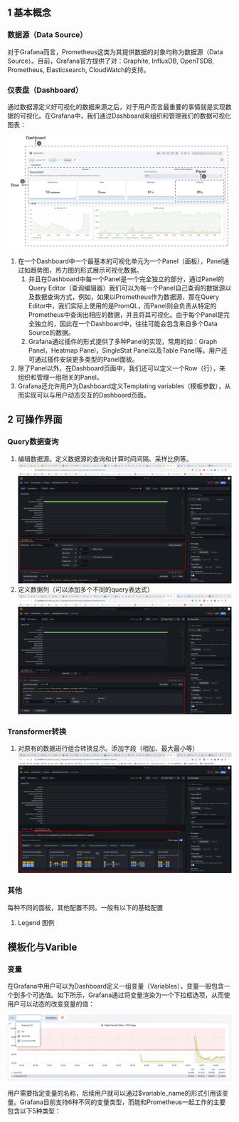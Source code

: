 ## 1 基本概念

### 数据源（Data Source）
对于Grafana而言，Prometheus这类为其提供数据的对象均称为数据源（Data Source）。目前，Grafana官方提供了对：Graphite, InfluxDB, OpenTSDB, Prometheus, Elasticsearch, CloudWatch的支持。

### 仪表盘（Dashboard）
通过数据源定义好可视化的数据来源之后，对于用户而言最重要的事情就是实现数据的可视化。在Grafana中，我们通过Dashboard来组织和管理我们的数据可视化图表：

![](image/2023-10-20-09-43-04.png)

1. 在一个Dashboard中一个最基本的可视化单元为一个Panel（面板），Panel通过如趋势图，热力图的形式展示可视化数据。 
   1. 并且在Dashboard中每一个Panel是一个完全独立的部分，通过Panel的Query Editor（查询编辑器）我们可以为每一个Panel自己查询的数据源以及数据查询方式，例如，如果以Prometheus作为数据源，那在Query Editor中，我们实际上使用的是PromQL，而Panel则会负责从特定的Prometheus中查询出相应的数据，并且将其可视化。由于每个Panel是完全独立的，因此在一个Dashboard中，往往可能会包含来自多个Data Source的数据。
   2. Grafana通过插件的形式提供了多种Panel的实现，常用的如：Graph Panel，Heatmap Panel，SingleStat Panel以及Table Panel等。用户还可通过插件安装更多类型的Panel面板。
2. 除了Panel以外，在Dashboard页面中，我们还可以定义一个Row（行），来组织和管理一组相关的Panel。
3. Grafana还允许用户为Dashboard定义Templating variables（模板参数），从而实现可以与用户动态交互的Dashboard页面。

## 2 可操作界面



### Query数据查询

1. 编辑数据源。定义数据源的查询和计算时间间隔、采样比例等。
![](image/2023-10-20-09-49-06.png)
2. 定义数据列（可以添加多个不同的query表达式）
![](image/2023-10-20-09-49-29.png)

### Transformer转换
1. 对原有的数据进行组合转换显示。添加字段（相加、最大最小等）
![](image/2023-10-20-09-52-34.png)

### 其他

每种不同的面板，其他配置不同。一般有以下的基础配置
1. Legend 图例
   
## 模板化与Varible

### 变量

在Grafana中用户可以为Dashboard定义一组变量（Variables），变量一般包含一个到多个可选值。如下所示，Grafana通过将变量渲染为一个下拉框选项，从而使用户可以动态的改变变量的值：

![](image/2023-10-20-10-25-57.png)

用户需要指定变量的名称，后续用户就可以通过$variable_name的形式引用该变量。Grafana目前支持6种不同的变量类型，而能和Prometheus一起工作的主要包含以下5种类型：


